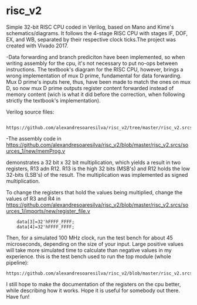 # risc_v2
Simple 32-bit RISC CPU coded in Verilog, based on Mano and Kime's schematics/diagrams. It follows the 4-stage RISC CPU with stages IF, DOF, EX, and WB, separated by their respective clock ticks.The project was created with Vivado 2017.

-Data forwarding and branch prediciton have been implemented, so when writing assembly for the cpu, it's not necessary to put no-ops between instructions.  The textbook's diagram for the RISC CPU, however, brings a wrong implementation of mux D prime, fundamental for data forwarding. Mux D prime's inputs here, thus, have been made to match the ones on mux D, so now mux D prime outputs register content forwarded instead of memory content (wich is what it did before the correction, when following strictly the textbook's implementation).

Verilog source files:
        
        https://github.com/alexandresoaresilva/risc_v2/tree/master/risc_v2.srcs

-The assembly code in 
        https://github.com/alexandresoaresilva/risc_v2/blob/master/risc_v2.srcs/sources_1/new/memProg.v
        
demonstrates a 32 bit x 32 bit multiplication, which yields a result in two registers, R13  adn R12. R13 is the high 32 bits (MSB's) and R12 holds the low 32-bits (LSB's) of the result. The multiplication was implemented as signed multiplication.

To change the registers that hold the values being multiplied, change the values of R3 and R4 in
        https://github.com/alexandresoaresilva/risc_v2/blob/master/risc_v2.srcs/sources_1/imports/new/register_file.v
        
		data[3]=32'hFFFF_FFFF;
		data[4]=32'hFFFF_FFFF;
            
  Then, for a simulated 100 MHz clock, run the test bench for about 45 microseconds, depending on the size of your input. Large positive values will take more simulated time to calculate than negative values in my experience. this is the test bench used to run the top module (whole pipeline):
  
  	https://github.com/alexandresoaresilva/risc_v2/blob/master/risc_v2.srcs/sources_1/new/top_v2_tb.v
  
 I still hope to make the documentation of the registers on the cpu better, while describing how it works. Hope it is useful for somebody out there.
Have fun!
